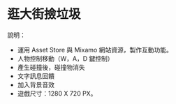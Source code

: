 # 逛大街撿垃圾  

說明：

- 運用 Asset Store 與 Mixamo 網站資源，製作互動功能。
- 人物控制移動（W，A，D 鍵控制）
- 產生碰撞後，碰撞物消失
- 文字訊息回饋
- 加入背景音效
- 遊戲尺寸：1280 X 720 PX。
